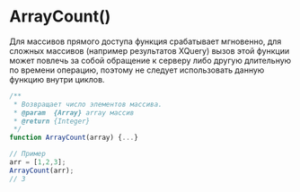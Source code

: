 # ArrayCount()

Для массивов прямого доступа функция срабатывает мгновенно, для сложных массивов (например результатов XQuery) вызов этой функции может повлечь за собой обращение к серверу либо другую длительную по времени операцию, поэтому не следует использовать данную функцию внутри циклов.

```js
/**
 * Возвращает число элементов массива. 
 * @param  {Array} array массив
 * @return {Integer}
 */
function ArrayCount(array) {...}

// Пример
arr = [1,2,3];
ArrayCount(arr);
// 3
```
